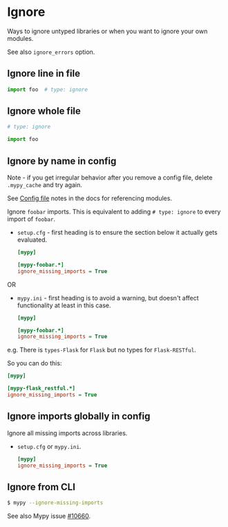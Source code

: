 # Ignore

Ways to ignore untyped libraries or when you want to ignore your own modules.

See also `ignore_errors` option.


## Ignore line in file

```python
import foo  # type: ignore
```

## Ignore whole file

```python
# type: ignore

import foo
```

## Ignore by name in config

Note - if you get irregular behavior after you remove a config file, delete `.mypy_cache` and try again.

See [Config file](https://mypy.readthedocs.io/en/stable/config_file.html) notes in the docs for referencing modules.

Ignore `foobar` imports. This is equivalent to adding `# type: ignore` to every import of `foobar`.

- `setup.cfg` - first heading is to ensure the section below it actually gets evaluated.
    ```ini
    [mypy]
    
    [mypy-foobar.*]
    ignore_missing_imports = True
    ```

OR

- `mypy.ini` - first heading is to avoid a warning, but doesn't affect functionality at least in this case.
    ```ini
    [mypy]

    [mypy-foobar.*]
    ignore_missing_imports = True
    ```
    
    
e.g. There is `types-Flask` for `Flask` but no types for `Flask-RESTful`.

So you can do this:

```ini
[mypy]

[mypy-flask_restful.*]
ignore_missing_imports = True
```


## Ignore imports globally in config

Ignore all missing imports across libraries.

- `setup.cfg` or `mypy.ini`.
    ```ini
    [mypy]
    ignore_missing_imports = True
    ```

## Ignore from CLI

```sh
$ mypy --ignore-missing-imports
```

See also Mypy issue [#10660](https://github.com/python/mypy/issues/10660).

